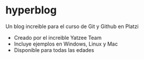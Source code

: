 # hyperblog
Un blog increible para el curso de Git y Github en Platzi


* Creado por el increible Yatzee Team
* Incluye ejemplos en Windows, Linux y Mac
* Disponible para todas las edades